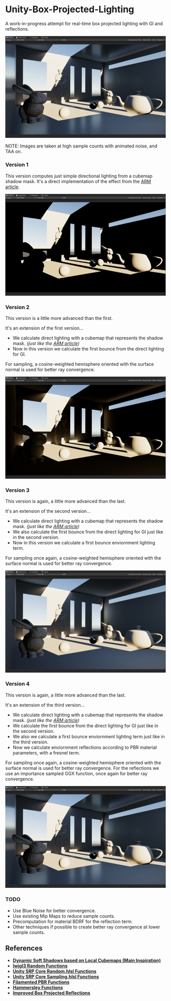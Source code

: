 # Unity-Box-Projected-Lighting
A work-in-progress attempt for real-time box projected lighting with GI and reflections.

![v4.png](GithubContent/v4.png)

NOTE: Images are taken at high sample counts with animated noise, and TAA on.

### Version 1

This version computes just simple directional lighting from a cubemap shadow mask.
It's a direct implementation of the effect from the [ARM article](https://developer.arm.com/documentation/102179/0100/Dynamic-soft-shadows-based-on-local-cubemaps).

![v1.png](GithubContent/v1.png)

### Version 2

This version is a little more advanced than the first.

It's an extension of the first version...
- We calculate direct lighting with a cubemap that represents the shadow mask. *(just like the [ARM article](https://developer.arm.com/documentation/102179/0100/Dynamic-soft-shadows-based-on-local-cubemaps))*
- Now in this version we calculate the first bounce from the direct lighting for GI.

For sampling, a cosine-weighted hemisphere oriented with the surface normal is used for better ray convergence.

![v2.png](GithubContent/v2.png)

### Version 3

This version is again, a little more advanced than the last.

It's an extension of the second version...
- We calculate direct lighting with a cubemap that represents the shadow mask. *(just like the [ARM article](https://developer.arm.com/documentation/102179/0100/Dynamic-soft-shadows-based-on-local-cubemaps))*
- We also calculate the first bounce from the direct lighting for GI just like in the second version.
- Now in this version we calculate a first bounce enviornment lighting term.

For sampling once again, a cosine-weighted hemisphere oriented with the surface normal is used for better ray convergence.

![v3.png](GithubContent/v3.png)

### Version 4

This version is again, a little more advanced than the last.

It's an extension of the third version...
- We calculate direct lighting with a cubemap that represents the shadow mask. *(just like the [ARM article](https://developer.arm.com/documentation/102179/0100/Dynamic-soft-shadows-based-on-local-cubemaps))*
- We calculate the first bounce from the direct lighting for GI just like in the second version.
- We also we calculate a first bounce enviornment lighting term just like in the third version.
- Now we calculate enviornment reflections according to PBR material parameters, with a fresnel term.

For sampling once again, a cosine-weighted hemisphere oriented with the surface normal is used for better ray convergence. For the reflections we use an importance sampled GGX function, once again for better ray convergence.

![v4.png](GithubContent/v4.png)

### TODO

- Use Blue Noise for better convergence.
- Use existing Mip Maps to reduce sample counts.
- Precomputation for material BDRF for the reflection term.
- Other techniques if possible to create better ray convergence at lower sample counts.

## References
- **[Dynamic Soft Shadows based on Local Cubemaps (Main Inspiration)](https://developer.arm.com/documentation/102179/0100/Dynamic-soft-shadows-based-on-local-cubemaps)**
- **[lwjgl3 Random Functions](https://github.com/LWJGL/lwjgl3-demos/blob/main/res/org/lwjgl/demo/opengl/raytracing/randomCommon.glsl)**
- **[Unity SRP Core Random.hlsl Functions](https://github.com/Unity-Technologies/Graphics/blob/master/Packages/com.unity.render-pipelines.core/ShaderLibrary/Random.hlsl)**
- **[Unity SRP Core Sampling.hlsl Functions](https://github.com/Unity-Technologies/Graphics/blob/master/Packages/com.unity.render-pipelines.core/ShaderLibrary/Sampling/Sampling.hlsl)**
- **[Filamented PBR Functions](https://google.github.io/filament/Filament.html#materialsystem)**
- **[Hammersley Functions](https://github.com/Unity-Technologies/Graphics/blob/master/Packages/com.unity.render-pipelines.core/ShaderLibrary/Sampling/Hammersley.hlsl)**
- **[Improved Box Projected Reflections](https://github.com/frostbone25/Unity-Improved-Box-Projected-Reflections/tree/main)**
